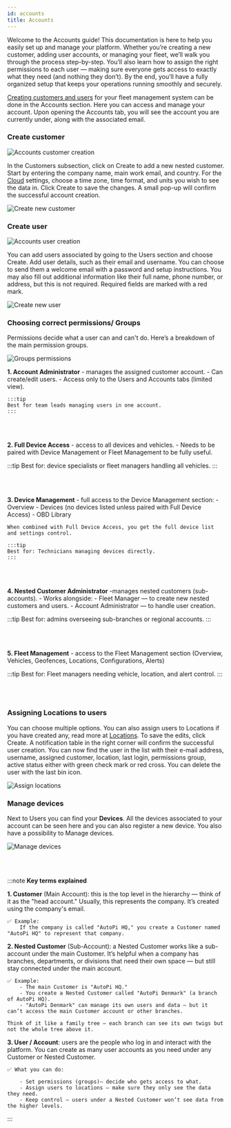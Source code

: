 ```yaml
---
id: accounts
title: Accounts
---
```


Welcome to the Accounts guide! This documentation is here to help you easily set up and manage your platform. Whether you’re creating a new customer, adding user accounts, or managing your fleet, we’ll walk you through the process step-by-step. You’ll also learn how to assign the right permissions to each user — making sure everyone gets access to exactly what they need (and nothing they don’t). By the end, you’ll have a fully organized setup that keeps your operations running smoothly and securely. 

<ins>Creating customers and users</ins> for your fleet management system can be 
done in the Accounts section. Here you can access and manage your account. 
Upon opening the Accounts tab, you will see the account you are currently under, 
along with the associated email. 

### Create customer

![Accounts customer creation](/img/cloud/accounts/accounts_customer_creation.png)

In the Customers subsection, click on Create to add a new nested customer. 
Start by entering the company name, main work email, and country. For the [Cloud](https://www.autopi.io/software-platform/cloud-management) 
settings, choose a time zone, time format, and units you wish to see the data in.
Click Create to save the changes. A small pop-up will confirm the successful 
account creation. 

![Create new customer](/img/cloud/accounts/create_new_customer.png)

### Create user

![Accounts user creation](/img/cloud/accounts/accounts_user_creation.png)

You can add users associated by going to the Users section and choose 
Create. Add user details, such as their email and username. You can choose 
to send them a welcome email with a password and setup instructions. You may also
fill out additional information like their full name, phone number, or address, 
but this is not required. Required fields are marked with a red mark.

![Create new user](/img/cloud/accounts/create_new_user.png)

### Choosing correct permissions/ Groups
Permissions decide what a user can and can't do. Here’s a breakdown of the main permission groups.

![Groups permissions](/img/cloud/accounts/groups_permissions.png)

**1. Account Administrator** - manages the assigned customer account.
    - Can create/edit users.
    - Access only to the Users and Accounts tabs (limited view).

    :::tip 
    Best for team leads managing users in one account.
    :::

<br>
</br>

**2. Full Device Access** - access to all devices and vehicles.
    - Needs to be paired with Device Management or Fleet Management to be fully useful.

:::tip 
Best for: device specialists or fleet managers handling all vehicles.
 :::

<br>
</br>

**3. Device Management** - full access to the Device Management section:
    - Overview
    - Devices (no devices listed unless paired with Full Device Access)
    - OBD Library

    When combined with Full Device Access, you get the full device list and settings control.

    :::tip 
    Best for: Technicians managing devices directly.
    :::

<br>
</br>

**4. Nested Customer Administrator** -manages nested customers (sub-accounts).
    - Works alongside:
        - Fleet Manager — to create new nested customers and users.
        - Account Administrator — to handle user creation.

:::tip 
Best for: admins overseeing sub-branches or regional accounts.
:::

<br>
</br>

**5. Fleet Management** - access to the Fleet Management section (Overview, Vehicles, Geofences, Locations, Configurations, Alerts)

:::tip 
Best for: Fleet managers needing vehicle, location, and alert control.
:::

<br>
</br>

### Assigning Locations to users
You can choose multiple options. You can also assign users to Locations if 
you have created any, read more at <a href="https://docs.autopi.io/cloud/fleet_management/locations/" target="_blank">Locations</a>. To save the edits, click
Create. A notification table in the right corner will confirm the successful 
user creation. You can now find the user in the list with their e-mail address, 
username, assigned customer, location, last login, permissions group, active 
status either with green check mark or red cross. You can delete the user with 
the last bin icon.  

![Assign locations](/img/cloud/accounts/assign_locations.png)

### Manage devices
Next to Users you can find your **Devices**. All the devices associated to your 
account can be seen here and you can also register a new device. You also have a possibility to Manage devices. 

![Manage devices](/img/cloud/accounts/manage_devices.png)

<br>
</br>

:::note **Key terms explained**

**1. Customer** (Main Account): this is the top level in the hierarchy — think of it as the "head account." Usually, this represents the company. It’s created using the company's email.

    ✅ Example: 
        If the company is called "AutoPi HQ," you create a Customer named "AutoPi HQ" to represent that company.

**2. Nested Customer** (Sub-Account): a Nested Customer works like a sub-account under the main Customer. It’s helpful when a company has branches, departments, or divisions that need their own space — but still stay connected under the main account.

    ✅ Example:
        - The main Customer is "AutoPi HQ."
        - You create a Nested Customer called "AutoPi Denmark" (a branch of AutoPi HQ).
        - "AutoPi Denmark" can manage its own users and data — but it can’t access the main Customer account or other branches.

    Think of it like a family tree — each branch can see its own twigs but not the whole tree above it.

**3. User / Account**: users are the people who log in and interact with the platform. You can create as many user accounts as you need under any Customer or Nested Customer.

    ✅ What you can do:

        - Set permissions (groups)— decide who gets access to what.
        - Assign users to locations — make sure they only see the data they need.
        - Keep control — users under a Nested Customer won’t see data from the higher levels.
:::

